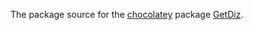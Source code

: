 The package source for the [chocolatey](https://chocolatey.org/) package [GetDiz](https://chocolatey.org/packages/GetDiz/).